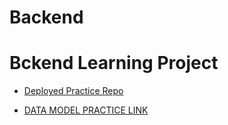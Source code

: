 # Backend 

# Bckend Learning Project


- [Deployed Practice Repo](https://github.com/Dezy9142/chaiBackend)

- [DATA MODEL PRACTICE LINK](https://stackblitz.com/edit/stackblitz-starters-y8lpbi?file=README.md)
